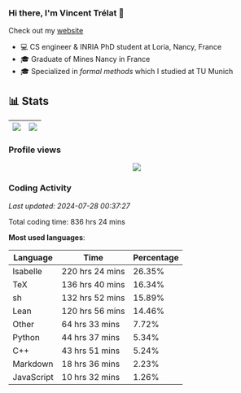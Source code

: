 ### Hi there, I'm Vincent Trélat 👋

Check out my [website](https://vtrelat.github.io)

-   💻 CS engineer & INRIA PhD student at Loria, Nancy, France
-   🎓 Graduate of Mines Nancy in France
-   🎓 Specialized in _formal methods_ which I studied at TU Munich

## 📊 **Stats**

| <img align="center" src="https://readme-stats.clckblog.space/api?username=VTrelat&show_icons=true&include_all_commits=true&theme=tokyonight&hide_border=true" /> | <img align="center" src="https://readme-stats.clckblog.space/api/top-langs/?username=VTrelat&layout=compact&theme=tokyonight&hide_border=true" /> |
| ---------------------------------------------------------------------------------------------------------------------------------------------------------------- | ------------------------------------------------------------------------------------------------------------------------------------------------- |

### Profile views

<p align="center">
 <img src="https://profile-counter.glitch.me/VTrelat/count.svg" />
</p>

<!--automations-->
### Coding Activity
_Last updated: 2024-07-28 00:37:27_

Total coding time: 836 hrs 24 mins

**Most used languages**:

| Language | Time | Percentage |
| ------------- | ------------- | ------------- |
| Isabelle | 220 hrs 24 mins | 26.35% |
| TeX | 136 hrs 40 mins | 16.34% |
| sh | 132 hrs 52 mins | 15.89% |
| Lean | 120 hrs 56 mins | 14.46% |
| Other | 64 hrs 33 mins | 7.72% |
| Python | 44 hrs 37 mins | 5.34% |
| C++ | 43 hrs 51 mins | 5.24% |
| Markdown | 18 hrs 36 mins | 2.23% |
| JavaScript | 10 hrs 32 mins | 1.26% |


